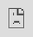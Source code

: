 ```yaml
---
layout: HackTheBox
title:  "HackTheBox - Kernel Adentures: Part 1"
date:   2021-03-10 18:00:00 +0000
categories: Challenge Walkthrough HackTheBox
---
```

<p style="font-family:arial;">HackTheBox - Kernel Adventures: Part 1<br><br>
</p>
<iframe src="https://drive.google.com/file/d/1kk3VO7igs_SvlogJAvZni7WIZApzDmOC/preview" style="position:fixed; top:0px; left:0px; bottom:0px; right:0px; width:100%; height:100%; border:none; margin:0; padding:0; overflow:hidden; z-index:999999;"></iframe>

